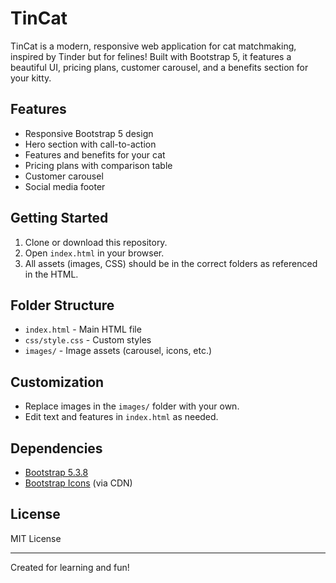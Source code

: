 # TinCat

TinCat is a modern, responsive web application for cat matchmaking, inspired by Tinder but for felines! Built with Bootstrap 5, it features a beautiful UI, pricing plans, customer carousel, and a benefits section for your kitty.

## Features
- Responsive Bootstrap 5 design
- Hero section with call-to-action
- Features and benefits for your cat
- Pricing plans with comparison table
- Customer carousel
- Social media footer

## Getting Started
1. Clone or download this repository.
2. Open `index.html` in your browser.
3. All assets (images, CSS) should be in the correct folders as referenced in the HTML.

## Folder Structure
- `index.html` - Main HTML file
- `css/style.css` - Custom styles
- `images/` - Image assets (carousel, icons, etc.)

## Customization
- Replace images in the `images/` folder with your own.
- Edit text and features in `index.html` as needed.

## Dependencies
- [Bootstrap 5.3.8](https://getbootstrap.com/)
- [Bootstrap Icons](https://icons.getbootstrap.com/) (via CDN)

## License
MIT License

---
Created for learning and fun!